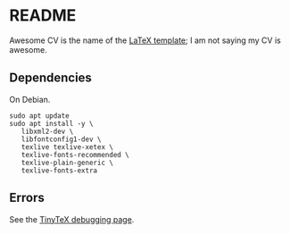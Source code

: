 # README

Awesome CV is the name of the [LaTeX
template](https://github.com/posquit0/Awesome-CV); I am not saying my CV is
awesome.

## Dependencies

On Debian.

```console
sudo apt update
sudo apt install -y \
   libxml2-dev \
   libfontconfig1-dev \
   texlive texlive-xetex \
   texlive-fonts-recommended \
   texlive-plain-generic \
   texlive-fonts-extra
```

## Errors

See the [TinyTeX debugging page](https://yihui.org/tinytex/r/#debugging).
